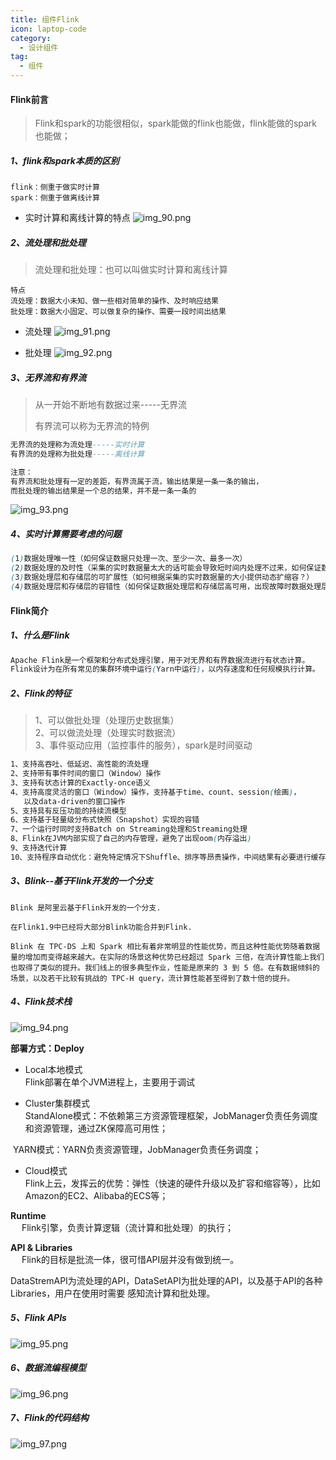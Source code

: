 ```yaml
---
title: 组件Flink
icon: laptop-code
category:
  - 设计组件
tag:
  - 组件
---
```


#### Flink前言

> Flink和spark的功能很相似，spark能做的flink也能做，flink能做的spark也能做；

##### 1、flink和spark本质的区别

```undefined
flink：侧重于做实时计算
spark：侧重于做离线计算
```

- 实时计算和离线计算的特点
![img_90.png](img_90.png)

##### 2、流处理和批处理

> 流处理和批处理：也可以叫做实时计算和离线计算

```undefined
特点
流处理：数据大小未知、做一些相对简单的操作、及时响应结果
批处理：数据大小固定、可以做复杂的操作、需要一段时间出结果
```

- 流处理
![img_91.png](img_91.png)

- 批处理
![img_92.png](img_92.png)


##### 3、无界流和有界流

> 从一开始不断地有数据过来-----无界流
>
> 有界流可以称为无界流的特例

```lua
无界流的处理称为流处理-----实时计算
有界流的处理称为批处理-----离线计算

注意：
有界流和批处理有一定的差距，有界流属于流，输出结果是一条一条的输出，
而批处理的输出结果是一个总的结果，并不是一条一条的
```
![img_93.png](img_93.png)

##### 4、实时计算需要考虑的问题

```scss
(1)数据处理唯一性（如何保证数据只处理一次、至少一次、最多一次）
(2)数据处理的及时性（采集的实时数据量太大的话可能会导致短时间内处理不过来，如何保证数据能够及时的处理，不出现数据堆积？）
(3)数据处理层和存储层的可扩展性（如何根据采集的实时数据量的大小提供动态扩缩容？）
(4)数据处理层和存储层的容错性（如何保证数据处理层和存储层高可用，出现故障时数据处理层和存储层服务依旧可用？）
```

#### Flink简介

##### 1、什么是Flink

```scss
Apache Flink是一个框架和分布式处理引擎，用于对无界和有界数据流进行有状态计算。
Flink设计为在所有常见的集群环境中运行(Yarn中运行)，以内存速度和任何规模执行计算。
```

##### 2、Flink的特征

> 1、可以做批处理（处理历史数据集）  
> 2、可以做流处理（处理实时数据流）  
> 3、事件驱动应用（监控事件的服务），spark是时间驱动

```scss
1、支持高吞吐、低延迟、高性能的流处理
2、支持带有事件时间的窗口（Window）操作
3、支持有状态计算的Exactly-once语义
4、支持高度灵活的窗口（Window）操作，支持基于time、count、session(绘画)，
   以及data-driven的窗口操作
5、支持具有反压功能的持续流模型
6、支持基于轻量级分布式快照（Snapshot）实现的容错
7、一个运行时同时支持Batch on Streaming处理和Streaming处理
8、Flink在JVM内部实现了自己的内存管理，避免了出现oom(内存溢出)
9、支持迭代计算
10、支持程序自动优化：避免特定情况下Shuffle、排序等昂贵操作，中间结果有必要进行缓存
```

##### 3、Blink--基于Flink开发的一个分支

```mipsasm
Blink 是阿里云基于Flink开发的一个分支.

在Flink1.9中已经将大部分Blink功能合并到Flink.

Blink 在 TPC-DS 上和 Spark 相比有着非常明显的性能优势，而且这种性能优势随着数据量的增加而变得越来越大。在实际的场景这种优势已经超过 Spark 三倍，在流计算性能上我们也取得了类似的提升。我们线上的很多典型作业，性能是原来的 3 到 5 倍。在有数据倾斜的场景，以及若干比较有挑战的 TPC-H query，流计算性能甚至得到了数十倍的提升。
```

##### 4、Flink技术栈
![img_94.png](img_94.png)

**部署方式：Deploy**

- Local本地模式  
  Flink部署在单个JVM进程上，主要用于调试

- Cluster集群模式  
  StandAlone模式：不依赖第三方资源管理框架，JobManager负责任务调度和资源管理，通过ZK保障高可用性；


​ YARN模式：YARN负责资源管理，JobManager负责任务调度；

- Cloud模式  
  Flink上云，发挥云的优势：弹性（快速的硬件升级以及扩容和缩容等），比如Amazon的EC2、Alibaba的ECS等；

**Runtime**  
  Flink引擎，负责计算逻辑（流计算和批处理）的执行；

**API & Libraries**  
  Flink的目标是批流一体，很可惜API层并没有做到统一。

​ DataStremAPI为流处理的API，DataSetAPI为批处理的API，以及基于API的各种Libraries，用户在使用时需要 感知流计算和批处理。

##### 5、Flink APIs
![img_95.png](img_95.png)

##### 6、数据流编程模型
![img_96.png](img_96.png)

##### 7、Flink的代码结构
![img_97.png](img_97.png)
